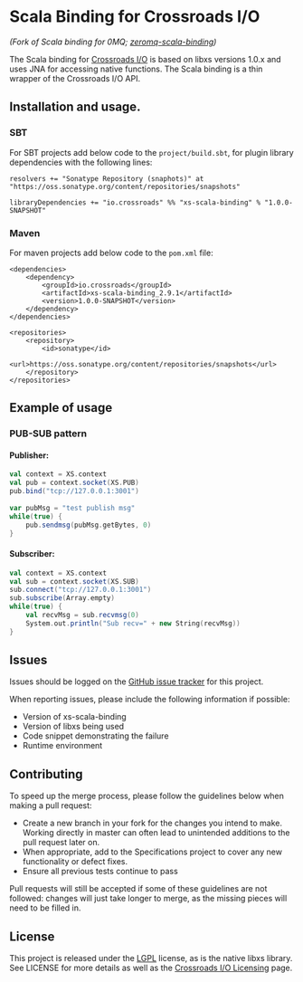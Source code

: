 Scala Binding for Crossroads I/O
================================
<i>(Fork of Scala binding for 0MQ; [zeromq-scala-binding][zeromq-scala])</i>

The Scala binding for [Crossroads I/O][xs] is based on libxs versions 1.0.x and uses JNA for accessing native functions. 
The Scala binding is a thin wrapper of the Crossroads I/O API.


## Installation and usage.

### SBT

For SBT projects add below code to the `project/build.sbt`, for plugin library dependencies with the following lines:

    resolvers += "Sonatype Repository (snaphots)" at "https://oss.sonatype.org/content/repositories/snapshots"
  
    libraryDependencies += "io.crossroads" %% "xs-scala-binding" % "1.0.0-SNAPSHOT"


### Maven

For maven projects add below code to the `pom.xml` file:

	<dependencies>
		<dependency>
	   		<groupId>io.crossroads</groupId>
			<artifactId>xs-scala-binding_2.9.1</artifactId>
			<version>1.0.0-SNAPSHOT</version>
		</dependency>
	</dependencies>

	<repositories>
		<repository>
			<id>sonatype</id>
			<url>https://oss.sonatype.org/content/repositories/snapshots</url>
		</repository>
	</repositories>
	

## Example of usage

### PUB-SUB pattern

#### Publisher:
```scala
val context = XS.context
val pub = context.socket(XS.PUB)
pub.bind("tcp://127.0.0.1:3001")
		
var pubMsg = "test publish msg"
while(true) {
	pub.sendmsg(pubMsg.getBytes, 0)
}
```
#### Subscriber:
```scala
val context = XS.context
val sub = context.socket(XS.SUB)
sub.connect("tcp://127.0.0.1:3001")
sub.subscribe(Array.empty)
while(true) {
	val recvMsg = sub.recvmsg(0)
	System.out.println("Sub recv=" + new String(recvMsg))
}
```	

## Issues

Issues should be logged on the [GitHub issue tracker][issues] for this project.

When reporting issues, please include the following information if possible:

* Version of xs-scala-binding
* Version of libxs being used
* Code snippet demonstrating the failure
* Runtime environment 


## Contributing

To speed up the merge process, please follow the guidelines below when making a pull request:

* Create a new branch in your fork for the changes you intend to make. Working directly in master can often lead to unintended additions to the pull request later on.
* When appropriate, add to the Specifications project to cover any new functionality or defect fixes.
* Ensure all previous tests continue to pass

Pull requests will still be accepted if some of these guidelines are not followed: changes will just take longer to merge, as the missing pieces will need to be filled in.

## License

This project is released under the [LGPL][lgpl] license, as is the native libxs library. See LICENSE for more details as well as the [Crossroads I/O Licensing][xs-license] page.

[zeromq-scala]: https://github.com/kro/zeromq-scala-binding
[xs]: http://www.crossroads.io
[libxs]: https://github.com/crossroads-io/libxs
[xs-dl]: http://www.crossroads.io/download
[xs-license]: http://www.crossroads.io/dev:legal
[issues]: https://github.com/valus/xs-scala-binding/issues
[lgpl]: http://www.gnu.org/licenses/lgpl.html